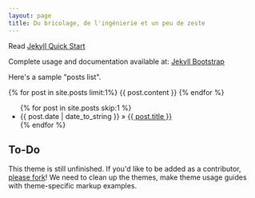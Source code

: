 ```yaml
---
layout: page
title: Du bricolage, de l'ingénierie et un peu de zeste
---
```


Read [Jekyll Quick Start](http://jekyllbootstrap.com/jekyll-quick-start.html)

Complete usage and documentation available at: [Jekyll Bootstrap](http://jekyllbootstrap.com)

Here's a sample "posts list".

{% for post in site.posts limit:1%}
{{ post.content }}
{% endfor %}
<ul class="posts">
  {% for post in site.posts skip:1 %}
    <li><span>{{ post.date | date_to_string }}</span> &raquo; <a href="{{ post.url }}">{{ post.title }}</a></li>
  {% endfor %}
</ul>

## To-Do

This theme is still unfinished. If you'd like to be added as a contributor, [please fork](http://github.com/plusjade/jekyll-bootstrap)!
We need to clean up the themes, make theme usage guides with theme-specific markup examples.


